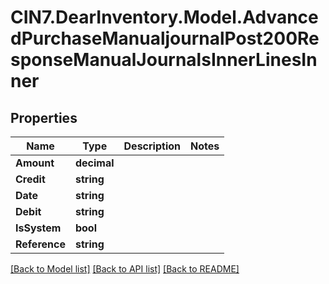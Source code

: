 # CIN7.DearInventory.Model.AdvancedPurchaseManualjournalPost200ResponseManualJournalsInnerLinesInner

## Properties

| Name          | Type        | Description | Notes |
| ------------- | ----------- | ----------- | ----- |
| **Amount**    | **decimal** |             |
| **Credit**    | **string**  |             |
| **Date**      | **string**  |             |
| **Debit**     | **string**  |             |
| **IsSystem**  | **bool**    |             |
| **Reference** | **string**  |             |

[[Back to Model list]](../README.md#documentation-for-models) [[Back to API list]](../README.md#documentation-for-api-endpoints) [[Back to README]](../README.md)
